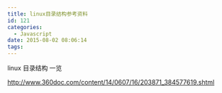 ```yaml
---
title: linux目录结构参考资料
id: 121
categories:
  - Javascript
date: 2015-08-02 08:06:14
tags:
---
```


linux 目录结构 一览

http://www.360doc.com/content/14/0607/16/203871_384577619.shtml